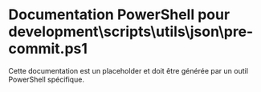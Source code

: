 # Documentation PowerShell pour development\scripts\utils\json\pre-commit.ps1

Cette documentation est un placeholder et doit être générée par un outil PowerShell spécifique.
